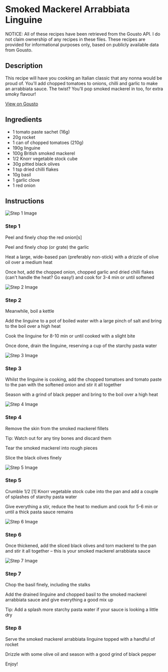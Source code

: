 # Smoked Mackerel Arrabbiata Linguine

NOTICE: All of these recipes have been retrieved from the Gousto API. I do not claim ownership of any recipes in these files. These recipes are provided for informational purposes only, based on publicly available data from Gousto.

## Description

This recipe will have you cooking an Italian classic that any nonna would be proud of. You'll add chopped tomatoes to onions, chilli and garlic to make an arrabbiata sauce. The twist? You'll pop smoked mackerel in too, for extra smoky flavour!

[View on Gousto](https://www.gousto.co.uk/recipes/cookbook/smoked-mackerel-arrabbiata-linguine)

## Ingredients

- 1 tomato paste sachet (16g)
- 20g rocket
- 1 can of chopped tomatoes (210g)
- 190g linguine
- 100g British smoked mackerel
- 1/2 Knorr vegetable stock cube
- 30g pitted black olives
- 1 tsp dried chilli flakes
- 10g basil
- 1 garlic clove
- 1 red onion

## Instructions

![Step 1 Image](https://production-media.gousto.co.uk/cms/recipe-step-image/2252.-step-1-x200.jpg)

### Step 1

Peel and finely chop the red onion<span class="text-danger">[s]</span>


Peel and finely chop (or grate) the garlic


Heat a large, wide-based pan (preferably non-stick) with a drizzle of olive oil over a medium heat


Once hot, add the chopped onion, chopped garlic and dried chilli flakes (can't handle the heat? Go easy!) and cook for 3-4 min or until softened

![Step 2 Image](https://production-media.gousto.co.uk/cms/recipe-step-image/2252.-step-2-x200.jpg)

### Step 2

Meanwhile, boil a kettle


Add the linguine to a pot of boiled water with a large pinch of salt and bring to the boil over a high heat


Cook the linguine for 8-10 min or until cooked with a slight bite


Once done, drain the linguine, reserving a cup of the starchy pasta water

![Step 3 Image](https://production-media.gousto.co.uk/cms/recipe-step-image/2252.-step-3-x200.jpg)

### Step 3

Whilst the linguine is cooking, add the chopped tomatoes and tomato paste to the pan with the softened onion and stir it all together


Season with a grind of black pepper and bring to the boil over a high heat

![Step 4 Image](https://production-media.gousto.co.uk/cms/recipe-step-image/2252.-step-4-x200.jpg)

### Step 4

Remove the skin from the smoked mackerel fillets


Tip: Watch out for any tiny bones and discard them


Tear the smoked mackerel into rough pieces 


Slice the black olives finely

![Step 5 Image](https://production-media.gousto.co.uk/cms/recipe-step-image/2252.-step-5-x200.jpg)

### Step 5

Crumble 1/2 <span class="text-danger">[1]</span> Knorr vegetable stock cube into the pan and add a couple of splashes of starchy pasta water 


Give everything a stir, reduce the heat to medium and cook for 5-6 min or until a thick pasta sauce remains

![Step 6 Image](https://production-media.gousto.co.uk/cms/recipe-step-image/2252.-step-6-x200.jpg)

### Step 6

Once thickened, add the sliced black olives and torn mackerel to the pan and stir it all together – this is your smoked mackerel arrabbiata sauce

![Step 7 Image](https://production-media.gousto.co.uk/cms/recipe-step-image/2252.-step-7-x200.jpg)

### Step 7

Chop the basil finely, including the stalks


Add the drained linguine and chopped basil to the smoked mackerel arrabbiata sauce and give everything a good mix up


Tip: Add a splash more starchy pasta water if your sauce is looking a little dry

### Step 8

Serve the smoked mackerel arrabbiata linguine topped with a handful of rocket


Drizzle with some olive oil and season with a good grind of black pepper


Enjoy!

